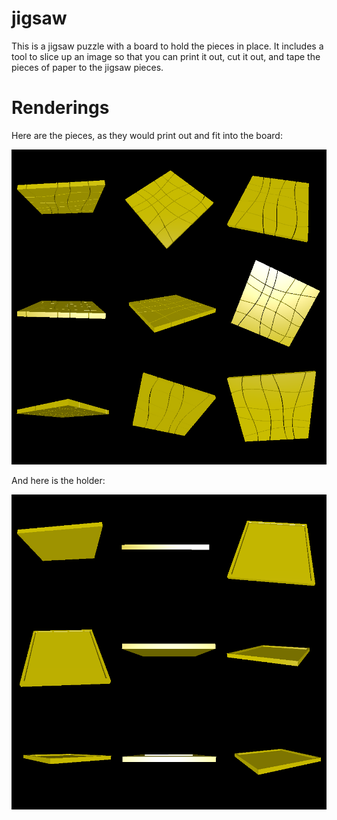 # jigsaw

This is a jigsaw puzzle with a board to hold the pieces in place. It includes a tool to slice up an image so that you can print it out, cut it out, and tape the pieces of paper to the jigsaw pieces.

# Renderings

Here are the pieces, as they would print out and fit into the board:

![Rendering of the pieces](rendering_pieces.png)

And here is the holder:

![Rendering of the holder](rendering_holder.png)
